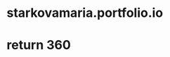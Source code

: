 # starkovamaria.portfolio.io
<!--
  KeyShotXR
  (c) Copyright 2012-2017 Luxion ApS - All Rights Reserved.
-->
<html>
<body>
<h1>return 360</h1>
</body>
</html>
<html xmlns='http://www.w3.org/1999/xhtml'>
  <head>
    <meta http-equiv="X-UA-Compatible" content="IE=Edge"/>
    <meta http-equiv="Content-Type" content="text/html; charset=utf-8"/>
    <meta name="viewport" content="width=device-width, initial-scale=1, maximum-scale=1">
    <title>KeyShotXR</title>
    <style type="text/css">
      body { -ms-touch-action: none; }
    </style>
    <script type="text/javascript" src="tungsten extruder.63/files/KeyShotXR.js"></script>
    <script type="text/javascript">
      var keyshotXR;

      function initKeyShotXR() {
        var nameOfDiv = "KeyShotXR";
        var folderName = "tungsten extruder.63";
        var viewPortWidth = 784;
        var viewPortHeight = 588;
        var backgroundColor = "#FFFFFF";
        var uCount = 20;
        var vCount = 1;
        var uWrap = true;
        var vWrap = false;
        var uMouseSensitivity = -0.0555556;
        var vMouseSensitivity = 1;
        var uStartIndex = 10;
        var vStartIndex = 0;
        var minZoom = 1;
        var maxZoom = 2;
        var rotationDamping = 0.96;
        var downScaleToBrowser = true;
        var addDownScaleGUIButton = false;
        var downloadOnInteraction = false;
        var imageExtension = "png";
        var showLoading = true;
        var loadingIcon = "ks_logo.png"; // Set to empty string for default icon.
        var allowFullscreen = true; // Double-click in desktop browsers for fullscreen.
        var uReverse = false;
        var vReverse = false;
        var hotspots = {};
        var isIBooksWidget = false;
        
        keyshotXR = new keyshotXR(nameOfDiv,folderName,viewPortWidth,viewPortHeight,backgroundColor,uCount,vCount,uWrap,vWrap,uMouseSensitivity,vMouseSensitivity,uStartIndex,vStartIndex,minZoom,maxZoom,rotationDamping,downScaleToBrowser,addDownScaleGUIButton,downloadOnInteraction,imageExtension,showLoading,loadingIcon,allowFullscreen,uReverse,vReverse,hotspots,isIBooksWidget);
      }

      window.onload = initKeyShotXR;
    </script>
  </head>
  <body oncontextmenu="return false;">
    <div id="KeyShotXR"></div>
  </body>
</html>
